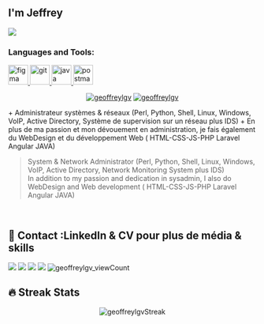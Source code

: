 <!-- **geoffreylgv/geoffreylgv** is a ✨ _special_ ✨ repository because its `README.md` (this file) appears on your GitHub profile. -->

## I'm Jeffrey

<a align="center" href="https://github.com/DenverCoder1/readme-typing-svg"><img src="https://readme-typing-svg.herokuapp.com?lines=Student+in+Computer+Science;System+Network+Administrator;Web+Designer%20&center=true&width=500&height=50"></a>

<h3 align="left">Languages and Tools:</h3>
<p align="left"> <a href="https://www.figma.com/" target="_blank" rel="noreferrer"> <img src="https://www.vectorlogo.zone/logos/figma/figma-icon.svg" alt="figma" width="40" height="40"/> </a> <a href="https://git-scm.com/" target="_blank" rel="noreferrer"> <img src="https://www.vectorlogo.zone/logos/git-scm/git-scm-icon.svg" alt="git" width="40" height="40"/> </a> <a href="https://developer.mozilla.org/en-US/docs/Web/JavaScript" target="_blank" rel="noreferrer"> <img src="https://www.vectorlogo.zone/logos/java/java-vertical.svg" alt="java" width="40" height="40"/> </a>  <a href="https://postman.com" target="_blank" rel="noreferrer"> <img src="https://www.vectorlogo.zone/logos/getpostman/getpostman-icon.svg" alt="postman" width="40" height="40"/> </a> </p>
<p align="center"> <a href="https://twitter.com/geoffreylgv" target="blank">
<img src="https://img.shields.io/twitter/follow/geoffreylgv?logo=twitter&style=for-the-badge" alt="geoffreylgv" /></a> 
<a href="https://github.com/geoffreylgv" target="blank"></a> 
<a href="https://github.com/geoffreylgv" target="blank">
<img src="https://img.shields.io/github/stars/geoffreylgv?label=%E2%AD%90%20Github&style=for-the-badge" alt="geoffreylgv" /></a>
</p> 
+ Administrateur systèmes & réseaux (Perl, Python, Shell, Linux, Windows, VoIP, Active Directory, Système de supervision sur un réseau plus IDS)
+ En plus de ma passion et mon dévouement en administration, je fais également du WebDesign et du développement Web ( HTML-CSS-JS-PHP Laravel Angular JAVA)
</h4>
<br>


> System & Network Administrator (Perl, Python, Shell, Linux, Windows, VoIP, Active Directory, Network Monitoring System plus IDS)<br>
> In addition to my passion and dedication in sysadmin, I also do WebDesign and Web development ( HTML-CSS-JS-PHP Laravel Angular JAVA)
</h4>
<br>


## 📣 Contact :LinkedIn & CV pour plus de média & skills
<p align="center">
  
  <a href="mailto:geoffreylogovi2@gmail.com"><img src="https://img.shields.io/badge/e‑mail-D14836.svg?style=for-the-badge&logo=GMail&logoColor=white"/></a>
  <a href="https://linkedin.com/in/geoffreylgv"><img src="https://img.shields.io/badge/linkedin-0077B5.svg?style=for-the-badge&logo=linkedin&logoColor=white"/></a>
  <a href="https://twitter.com/geoffreylgv"><img src="https://img.shields.io/badge/twitter-1DA1F2.svg?style=for-the-badge&logo=twitter&logoColor=white"/></a>
  <a href="https://geoffreylogovi.herokuapp.com/"><img src="https://img.shields.io/website-up-down-green-red/http/monip.org.svg?style=for-the-badge&logo=web&logoColor=white"/></a>
 <img src="https://komarev.com/ghpvc/?username=geoffreylgv&label=Profile%20views&color=0e75b6&style=plastic" alt="geoffreylgv_viewCount" /> </p>

## 🔥 Streak Stats
<p align="center"><img src="https://github-readme-streak-stats.herokuapp.com/?user=geoffreylgv&title_color=f69673&icon_color=1b93c9&show_owner=true" alt="geoffreylgvStreak"  />
</p>
<p align="center"> </p>


<!--## 📊 Github Stats (Click to Expand) 


<details> 
  <summary><b>💻 GitHub Profile Stats</b></summary>
  <br/>
  <p align="center">
    <a href="https://github.com/geoffreylgv"><img alt="Geoffreylgv's Github Stats" src="https://github-readme-stats.vercel.app/api?username=geoffreylgv&show_icons=true&count_private=true&title_color=f69673&icon_color=1b93c9&show_owner=true" height="192px"/></a>
<br/>
  &nbsp;
	  <img src="https://github-readme-stats.vercel.app/api/top-langs?username=geoffreylgv&show_icons=true&locale=en&layout=compact&title_color=f69673&icon_color=1b93c9&show_owner=true" alt="geoffreylgv" height="192px"/>
  <br/>
  <b>Note importante :</b> Les most languange ne sont qu'une métrique des langues de mon code public et ne reflète pas l'expérience ou le niveau de compétence. Ainsi, vous comprendrez que mes repository sont plus développement Front et WebDesign.
  </p>
</details>

<details>
  <summary><b>⚡ Recent GitHub Activity</b></summary>
  <br/>
   <a href="https://github.com/geoffreylgv"><img alt="Geoffrey's Activity Graph" src="https://activity-graph.herokuapp.com/graph?username=geoffreylgv&custom_title=Geoffreylgv's%20Contribution%20Graph&theme=react-dark" /></a>
  <br/>

</details>

<br/>-->

